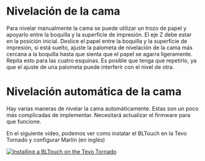 # Nivelación de la cama

Para nivelar manualmente la cama se puede utilizar un trozo de papel y apoyarlo entre la boquilla y la superficie de 
impresión. El eje Z debe estar en la posición inicial. Deslice el papel entre la boquilla y la superficie de impresión, 
si está suelto, ajuste la palometa de nivelación de la cama más cercana a la boquilla hasta que sienta que el papel se agarra
ligeramente. Repita esto para las cuatro esquinas. Es posible que tenga que repetirlo, ya que el ajuste de una palometa 
puede interferir con el nivel de otra.

# Nivelación automática de la cama

Hay varias maneras de nivelar la cama automáticamente. Estas son un poco más complicadas de implementar. 
Necesitará actualizar el firmware para que funcione.

En el siguiente vídeo, podemos ver como instalar el BLTouch en la Tevo Tornado y configurar Marlin (en inglés)

[![Installing a BLTouch on the Tevo Tornado](https://i.imgur.com/ZnnL83q.png)](https://www.youtube.com/watch?v=mBwHGuX5de8 "Installing a BLTouch on the Tevo Tornado")
